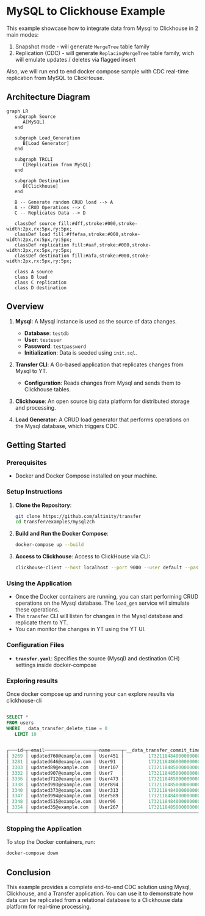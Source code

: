 # MySQL to Clickhouse Example

This example showcase how to integrate data from Mysql to Clickhouse in 2 main modes:

1. Snapshot mode - will generate `MergeTree` table family
2. Replication (CDC) - will generate `ReplacingMergeTree` table family, wich will emulate updates / deletes via flagged insert

Also, we will run end to end docker compose sample with CDC real-time replication from MySQL to ClickHouse.

## Architecture Diagram

```mermaid
graph LR
   subgraph Source
      A[MySQL]
   end

   subgraph Load_Generation
      B[Load Generator]
   end

   subgraph TRCLI
      C[Replication from MySQL]
   end

   subgraph Destination
      D[Clickhouse]
   end

   B -- Generate random CRUD load --> A
   A -- CRUD Operations --> C
   C -- Replicates Data --> D

   classDef source fill:#dff,stroke:#000,stroke-width:2px,rx:5px,ry:5px;
   classDef load fill:#ffefaa,stroke:#000,stroke-width:2px,rx:5px,ry:5px;
   classDef replication fill:#aaf,stroke:#000,stroke-width:2px,rx:5px,ry:5px;
   classDef destination fill:#afa,stroke:#000,stroke-width:2px,rx:5px,ry:5px;

   class A source
   class B load
   class C replication
   class D destination

```

## Overview

1. **Mysql**: A Mysql instance is used as the source of data changes.
    - **Database**: `testdb`
    - **User**: `testuser`
    - **Password**: `testpassword`
    - **Initialization**: Data is seeded using `init.sql`.

3. **Transfer CLI**: A Go-based application that replicates changes from Mysql to YT.
    - **Configuration**: Reads changes from Mysql and sends them to Clickhouse tables.

4. **Clickhouse**: An open source big data platform for distributed storage and processing.

5. **Load Generator**: A CRUD load generator that performs operations on the Mysql database, which triggers CDC.

## Getting Started

### Prerequisites

- Docker and Docker Compose installed on your machine.

### Setup Instructions

1. **Clone the Repository**:
   ```bash
   git clone https://github.com/altinity/transfer
   cd transfer/examples/mysql2ch
   ```

2. **Build and Run the Docker Compose**:
   ```bash
   docker-compose up --build
   ```

3. **Access to Clickhouse**:
   Access to ClickHouse via CLI: 
   ```bash
   clickhouse-client --host localhost --port 9000 --user default --password 'ch_password'
   ```

### Using the Application

- Once the Docker containers are running, you can start performing CRUD operations on the Mysql database. The `load_gen` service will simulate these operations.
- The `transfer` CLI will listen for changes in the Mysql database and replicate them to YT.
- You can monitor the changes in YT using the YT UI.

### Configuration Files

- **`transfer.yaml`**: Specifies the source (Mysql) and destination (CH) settings inside docker-compose

### Exploring results

Once docker compose up and running your can explore results via clickhouse-cli


```sql

SELECT *
FROM users
WHERE __data_transfer_delete_time = 0
   LIMIT 10


┌───id─┬─email──────────────────┬─name────┬─__data_transfer_commit_time─┬─__data_transfer_delete_time─┐
│ 3269 │ updated760@example.com │ User451 │         1732118484000000000 │                           0 │
│ 3281 │ updated646@example.com │ User91  │         1732118486000000000 │                           0 │
│ 3303 │ updated89@example.com  │ User107 │         1732118485000000000 │                           0 │
│ 3332 │ updated907@example.com │ User7   │         1732118485000000000 │                           0 │
│ 3336 │ updated712@example.com │ User473 │         1732118485000000000 │                           0 │
│ 3338 │ updated993@example.com │ User894 │         1732118485000000000 │                           0 │
│ 3340 │ updated373@example.com │ User313 │         1732118484000000000 │                           0 │
│ 3347 │ updated994@example.com │ User589 │         1732118484000000000 │                           0 │
│ 3348 │ updated515@example.com │ User96  │         1732118484000000000 │                           0 │
│ 3354 │ updated35@example.com  │ User267 │         1732118485000000000 │                           0 │
└──────┴────────────────────────┴─────────┴─────────────────────────────┴─────────────────────────────┘
```

### Stopping the Application

To stop the Docker containers, run:

```bash
docker-compose down
```

## Conclusion

This example provides a complete end-to-end CDC solution using Mysql, Clickhouse, and a Transfer application. You can use it to demonstrate how data can be replicated from a relational database to a Clickhouse data platform for real-time processing.
